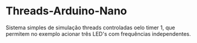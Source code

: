 # Threads-Arduino-Nano
Sistema simples de simulação threads controladas oelo timer 1, que permitem no exemplo acionar três LED's com frequências independentes.

